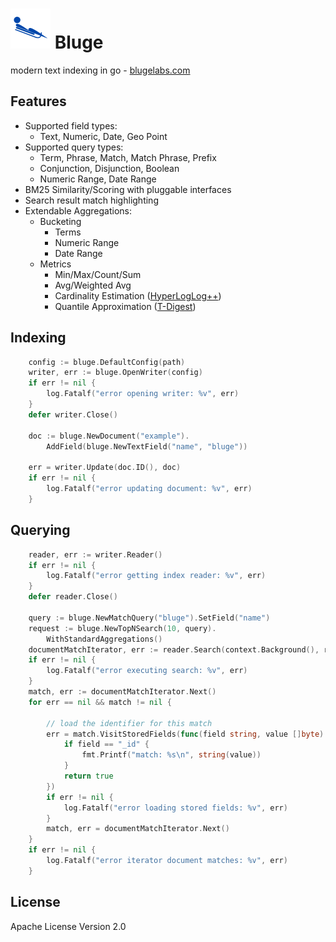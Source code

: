 # ![Bluge](docs/bluge.png) Bluge

modern text indexing in go - [blugelabs.com](https://www.blugelabs.com/)

## Features

* Supported field types:
    * Text, Numeric, Date, Geo Point
* Supported query types:
    * Term, Phrase, Match, Match Phrase, Prefix
    * Conjunction, Disjunction, Boolean
    * Numeric Range, Date Range
* BM25 Similarity/Scoring with pluggable interfaces
* Search result match highlighting
* Extendable Aggregations:
    * Bucketing
        * Terms
        * Numeric Range
        * Date Range
    * Metrics
        * Min/Max/Count/Sum
        * Avg/Weighted Avg
        * Cardinality Estimation ([HyperLogLog++](https://github.com/axiomhq/hyperloglog))
        * Quantile Approximation ([T-Digest](https://github.com/caio/go-tdigest)) 

## Indexing

```go
	config := bluge.DefaultConfig(path)
	writer, err := bluge.OpenWriter(config)
	if err != nil {
		log.Fatalf("error opening writer: %v", err)
	}
	defer writer.Close()

	doc := bluge.NewDocument("example").
		AddField(bluge.NewTextField("name", "bluge"))

	err = writer.Update(doc.ID(), doc)
	if err != nil {
		log.Fatalf("error updating document: %v", err)
	}
```

## Querying

```go
    reader, err := writer.Reader()
	if err != nil {
		log.Fatalf("error getting index reader: %v", err)
	}
	defer reader.Close()

	query := bluge.NewMatchQuery("bluge").SetField("name")
	request := bluge.NewTopNSearch(10, query).
		WithStandardAggregations()
	documentMatchIterator, err := reader.Search(context.Background(), request)
	if err != nil {
		log.Fatalf("error executing search: %v", err)
	}
	match, err := documentMatchIterator.Next()
	for err == nil && match != nil {

		// load the identifier for this match
		err = match.VisitStoredFields(func(field string, value []byte) bool {
			if field == "_id" {
				fmt.Printf("match: %s\n", string(value))
			}
			return true
		})
		if err != nil {
			log.Fatalf("error loading stored fields: %v", err)
		}
		match, err = documentMatchIterator.Next()
	}
	if err != nil {
		log.Fatalf("error iterator document matches: %v", err)
	}
```

## License

Apache License Version 2.0
